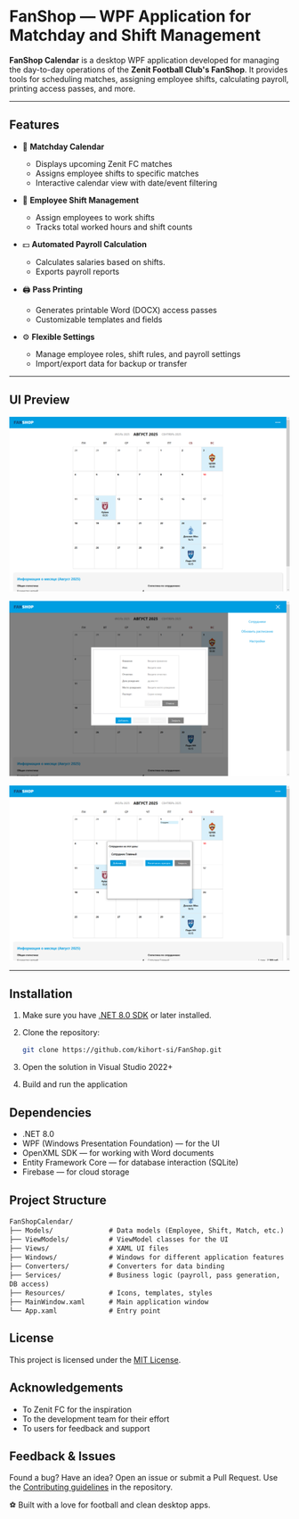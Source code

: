 ﻿# FanShop — WPF Application for Matchday and Shift Management

**FanShop Calendar** is a desktop WPF application developed for managing the day-to-day operations of the **Zenit Football Club's FanShop**. It provides tools for scheduling matches, assigning employee shifts, calculating payroll, printing access passes, and more.

---

## Features

- 📅 **Matchday Calendar**
    - Displays upcoming Zenit FC matches
    - Assigns employee shifts to specific matches
    - Interactive calendar view with date/event filtering

- 👥 **Employee Shift Management**
    - Assign employees to work shifts
    - Tracks total worked hours and shift counts

- 💵 **Automated Payroll Calculation**
    - Calculates salaries based on shifts.
    - Exports payroll reports

- 🖨️ **Pass Printing**
    - Generates printable Word (DOCX) access passes
    - Customizable templates and fields

- ⚙️ **Flexible Settings**
    - Manage employee roles, shift rules, and payroll settings
    - Import/export data for backup or transfer

---

## UI Preview

![Calendar view](.github/images/MainWindow.png)

![Employee adding](.github/images/EmployeeAdding.png)

![Day view](.github/images/EmployeesForDay.png)

---

## Installation

1. Make sure you have [.NET 8.0 SDK](https://dotnet.microsoft.com/download/dotnet/8.0) or later installed.
2. Clone the repository:

   ```bash
   git clone https://github.com/kihort-si/FanShop.git
3. Open the solution in Visual Studio 2022+ 
4. Build and run the application

## Dependencies
- .NET 8.0
- WPF (Windows Presentation Foundation) — for the UI 
- OpenXML SDK — for working with Word documents 
- Entity Framework Core — for database interaction (SQLite)
- Firebase — for cloud storage

## Project Structure
```plaintext
FanShopCalendar/
├── Models/              # Data models (Employee, Shift, Match, etc.)
├── ViewModels/          # ViewModel classes for the UI
├── Views/               # XAML UI files
├── Windows/             # Windows for different application features
├── Converters/          # Converters for data binding
├── Services/            # Business logic (payroll, pass generation, DB access)
├── Resources/           # Icons, templates, styles
├── MainWindow.xaml      # Main application window
└── App.xaml             # Entry point
```

## License
This project is licensed under the [MIT License](https://github.com/kihort-si/FanShop/blob/master/LICENSE).

## Acknowledgements
- To Zenit FC for the inspiration 
- To the development team for their effort 
- To users for feedback and support

## Feedback & Issues
Found a bug? Have an idea? Open an issue or submit a Pull Request. Use the [Contributing guidelines](https://github.com/kihort-si/FanShop/blob/master/CONTRIBUTING.md) in the repository.

⚽ Built with a love for football and clean desktop apps.
